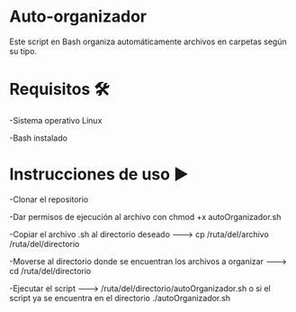 # Auto-organizador
Este script en Bash organiza automáticamente archivos en carpetas según su tipo.

# Requisitos 🛠
-Sistema operativo Linux

-Bash instalado

# Instrucciones de uso ▶
-Clonar el repositorio

-Dar permisos de ejecución al archivo con chmod +x autoOrganizador.sh

-Copiar el archivo .sh al directorio deseado ---> cp /ruta/del/archivo /ruta/del/directorio

-Moverse al directorio donde se encuentran los archivos a organizar ---> cd /ruta/del/directorio

-Ejecutar el script ---> /ruta/del/directorio/autoOrganizador.sh o si el script ya se encuentra en el directorio ./autoOrganizador.sh
